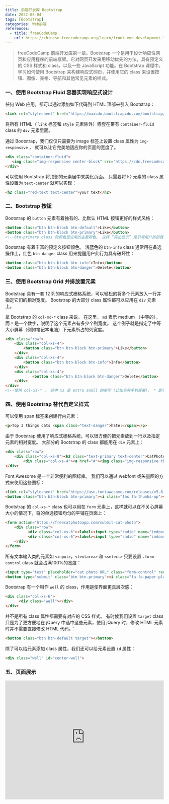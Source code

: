 ```yaml
---
title: 前端开发库 Bootstrap
date: 2022-08-04
tags: [Bootstrap]
categories: Web前端
references: 
  - title: freeCodeCamp
    url: https://chinese.freecodecamp.org/learn/front-end-development-libraries/
---
```


> freeCodeCamp 前端开发库第一章。Bootstrap 一个是用于设计响应性网页和应用程序的前端框架。它对网页开发采用移动优先的方法，具有预定义的 CSS 样式和 class，以及一些 JavaScript 功能。在 Bootstrap 课程中，学习如何使用 Bootstrap 来构建响应式网页，并使用它的 class 来设置按钮、图像、表格、导航和其他常见元素的样式。

<!--more-->

### 一、使用 Bootstrap Fluid 容器实现响应式设计

任何 Web 应用，都可以通过添加如下代码到 HTML 顶部来引入 Bootstrap：

```html
<link rel="stylesheet" href="https://maxcdn.bootstrapcdn.com/bootstrap/3.3.7/css/bootstrap.min.css" integrity="sha384-BVYiiSIFeK1dGmJRAkycuHAHRg32OmUcww7on3RYdg4Va+PmSTsz/K68vbdEjh4u" crossorigin="anonymous"/>
```

将所有 HTML（ `link` 标签和 `style` 元素除外）嵌套在带有 `container-fluid` class 的 `div` 元素里面。

通过 Bootstrap，我们仅仅只需要为 image 标签上设置 class 属性为 `img-responsive` ， 就可以让它完美地适应你的页面的宽度了。

```html
<div class="container-fluid">
   <img class="img-responsive center-block" src="https://cdn.freecodecamp.org/curriculum/cat-photo-app/running-cats.jpg" /> 
</div>
```

可以使用 Bootstrap 将顶部的元素居中来美化页面。 只需要将 `h2` 元素的 class 属性设置为 `text-center` 就可以实现：

```html
<h2 class="red-text text-center">your text</h2>
```

### 二、Bootstrap 按钮

Bootstrap 的 `button` 元素有着独有的、比默认 HTML 按钮更好的样式风格：

```html
<button class="btn btn-block btn-default">Like</button>
<button class="btn btn-block btn-primary">Like</button> 
<!--btn-primary class 的颜色是应用的主要颜色。 这样 “突出显示” 是引导用户按部就班进行操作的有效办法。-->
```

Bootstrap 有着丰富的预定义按钮颜色。 浅蓝色的 `btn-info` class 通常用在备选操作上，红色 `btn-danger` class 用来提醒用户此行为具有破坏性：

```html
<button class="btn btn-block btn-info">Info</button> 
<button class="btn btn-block btn-danger">Delete</button> 
```

### 三、使用 Bootstrap Grid 并排放置元素

Bootstrap 具有一套 12 列的响应式栅格系统，可以轻松的将多个元素放入一行并指定它们的相对宽度。 Bootstrap 的大部分 class 属性都可以应用在 `div` 元素上。

拿 Bootstrap 的 `col-md-*` class 来说。 在这里， `md` 表示 medium （中等的）， 而 `*` 是一个数字，说明了这个元素占有多少个列宽度。 这个例子就是指定了中等大小屏幕（例如笔记本电脑）下元素所占的列宽度。

```html
<div class="row">
    <div class="col-xs-4">
      	<button class="btn btn-block btn-primary">Like</button>
    </div>
    <div class="col-xs-4">
      	<button class="btn btn-block btn-info">Info</button>
    </div>
    <div class="col-xs-4">
    		<button class="btn btn-block btn-danger">Delete</button>
    </div>
</div>
<!--使用 col-xs-* ， 其中 xs 是 extra small 的缩写 (比如窄屏手机屏幕)， * 是填写的数字，代表一行中的元素该占多少列宽。-->
```

### 四、使用 Bootstrap 替代自定义样式

可以使用 span 标签来创建行内元素：

```html
<p>Top 3 things cats <span class="text-danger">hate:</span></p>
```

由于 Bootstrap 使用了响应式栅格系统，可以很方便的把元素放到一行以及指定元素的相对宽度。 大部分的 Bootstrap 的 class 都能用在 `div` 元素上：

```html
<div class="row">
    <div class="col-xs-8"><h2 class="text-primary text-center">CatPhotoApp</h2></div>
		<div class="col-xs-4"><a href="#"><img class="img-responsive thick-green-border" src="https://cdn.freecodecamp.org/curriculum/cat-photo-app/relaxing-cat.jpg" alt="A cute orange cat lying on its back."></a>
</div>
```

Font Awesome 是一个非常便利的图标库。 我们可以通过 webfont 或矢量图的方式来使用这些图标：

```html
<link rel="stylesheet" href="https://use.fontawesome.com/releases/v5.8.1/css/all.css" integrity="sha384-50oBUHEmvpQ+1lW4y57PTFmhCaXp0ML5d60M1M7uH2+nqUivzIebhndOJK28anvf" crossorigin="anonymous">
<button class="btn btn-block btn-primary"><i class="fas fa-thumbs-up"></i>Like</button>
```

Bootstrap 的 `col-xs-*` class 也可以用在 `form` 元素上，这样就可以在不关心屏幕大小的情况下，将的单选按钮均匀的平铺在页面上：

```html
<form action="https://freecatphotoapp.com/submit-cat-photo">
    <div class="row">
          <div class="col-xs-6"><label><input type="radio" name="indoor-outdoor"> Indoor</label></div>
          <div class="col-xs-6"><label><input type="radio" name="indoor-outdoor"> Outdoor</label></div>
    </div>
</form>
```

所有文本输入类的元素如 `<input>`，`<textarea>` 和 `<select>` 只要设置 `.form-control` class 就会占满100%的宽度：

```html
<input type="text" placeholder="cat photo URL" class="form-control" required>
<button type="submit" class="btn btn-primary"><i class="fa fa-paper-plane"></i>Submit</button>
```

Bootstrap 有一个叫作 `well` 的 class，作用是使界面更具层次感：

```html
<div class="col-xs-6">
      <div class="well"></div>
</div>
```

并不是所有 class 属性都需要有对应的 CSS 样式。 有时候我们设置 `target` class 只是为了更方便地在 jQuery 中选中这些元素，使用 jQuery 时，修改 HTML 元素时并不需要直接修改 HTML 代码。：

```html
<button class="btn btn-default target"></button>
```

除了可以给元素添加 class 属性，我们还可以给元素设置 `id` 属性：

```html
<div class="well" id="center-well">
```

### 五、页面展示

<div style="position: relative; width: 100%; height: 0; padding-bottom: 75%;">
    <iframe src="https://free-code-camp-demo.vercel.app/前端开发库/Bootstrap猫咪相册/index.html" border="0" frameborder="no" framespacing="0" allowfullscreen="true" style="position: absolute; width: 100%; height: 100%; left: 0; top: 0;"></iframe>
</div>

